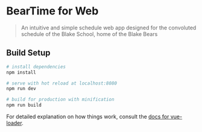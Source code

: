 # BearTime for Web

> An intuitive and simple schedule web app designed for the convoluted schedule of the Blake School, home of the Blake Bears

## Build Setup

``` bash
# install dependencies
npm install

# serve with hot reload at localhost:8080
npm run dev

# build for production with minification
npm run build
```

For detailed explanation on how things work, consult the [docs for vue-loader](http://vuejs.github.io/vue-loader).
